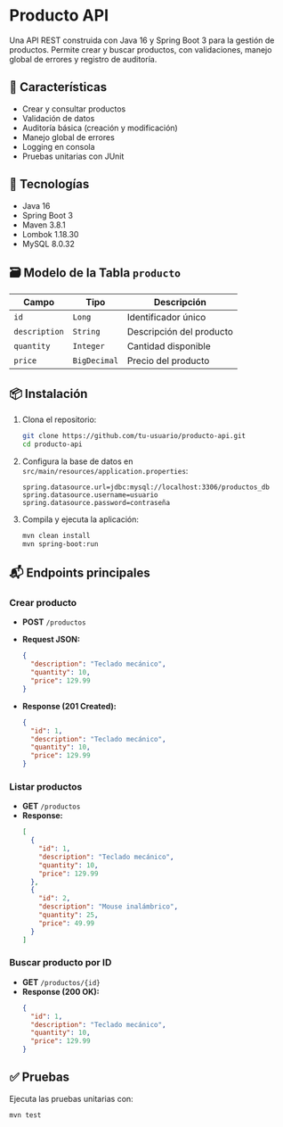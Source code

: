 # Producto API

Una API REST construida con Java 16 y Spring Boot 3 para la gestión de productos. Permite crear y buscar productos, con validaciones, manejo global de errores y registro de auditoría.

## 🚀 Características

- Crear y consultar productos
- Validación de datos
- Auditoría básica (creación y modificación)
- Manejo global de errores
- Logging en consola
- Pruebas unitarias con JUnit

## 🧰 Tecnologías

- Java 16
- Spring Boot 3
- Maven 3.8.1
- Lombok 1.18.30
- MySQL 8.0.32

## 🗃️ Modelo de la Tabla `producto`

| Campo         | Tipo         | Descripción                |
|---------------|--------------|----------------------------|
| `id`          | `Long`       | Identificador único        |
| `description` | `String`     | Descripción del producto   |
| `quantity`    | `Integer`    | Cantidad disponible        |
| `price`       | `BigDecimal` | Precio del producto        |

## 📦 Instalación

1. Clona el repositorio:
   ```bash
   git clone https://github.com/tu-usuario/producto-api.git
   cd producto-api
   ```

2. Configura la base de datos en `src/main/resources/application.properties`:
   ```properties
   spring.datasource.url=jdbc:mysql://localhost:3306/productos_db
   spring.datasource.username=usuario
   spring.datasource.password=contraseña
   ```

3. Compila y ejecuta la aplicación:
   ```bash
   mvn clean install
   mvn spring-boot:run
   ```

## 📬 Endpoints principales

### Crear producto

- **POST** `/productos`
- **Request JSON:**
  ```json
  {
    "description": "Teclado mecánico",
    "quantity": 10,
    "price": 129.99
  }
  ```

- **Response (201 Created):**
  ```json
  {
    "id": 1,
    "description": "Teclado mecánico",
    "quantity": 10,
    "price": 129.99
  }
  ```

### Listar productos

- **GET** `/productos`
- **Response:**
  ```json
  [
    {
      "id": 1,
      "description": "Teclado mecánico",
      "quantity": 10,
      "price": 129.99
    },
    {
      "id": 2,
      "description": "Mouse inalámbrico",
      "quantity": 25,
      "price": 49.99
    }
  ]
  ```

### Buscar producto por ID

- **GET** `/productos/{id}`
- **Response (200 OK):**
  ```json
  {
    "id": 1,
    "description": "Teclado mecánico",
    "quantity": 10,
    "price": 129.99
  }
  ```

## ✅ Pruebas

Ejecuta las pruebas unitarias con:

```bash
mvn test
```